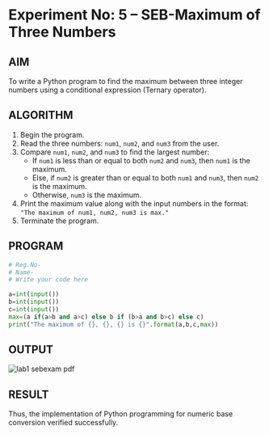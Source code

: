 # Experiment No: 5 – SEB-Maximum of Three Numbers

## AIM  
To write a Python program to find the maximum between three integer numbers using a conditional expression (Ternary operator).

## ALGORITHM  
1. Begin the program.  
2. Read the three numbers: `num1`, `num2`, and `num3` from the user.  
3. Compare `num1`, `num2`, and `num3` to find the largest number:  
   - If `num1` is less than or equal to both `num2` and `num3`, then `num1` is the maximum.  
   - Else, if `num2` is greater than or equal to both `num1` and `num3`, then `num2` is the maximum.  
   - Otherwise, `num3` is the maximum.  
4. Print the maximum value along with the input numbers in the format:  
   `"The maximum of num1, num2, num3 is max."`  
5. Terminate the program.

## PROGRAM
```python
# Reg.No-
# Name-
# Write your code here

a=int(input())
b=int(input())
c=int(input())
max=(a if(a>b and a>c) else b if (b>a and b>c) else c)
print("The maximum of {}, {}, {} is {}".format(a,b,c,max))
```

## OUTPUT

![lab1 sebexam pdf](https://github.com/user-attachments/assets/86f78d2c-e7c7-4e3d-b8bb-2e1c2a9f1c3f)


## RESULT
Thus, the implementation of Python programming for numeric base conversion verified successfully.
